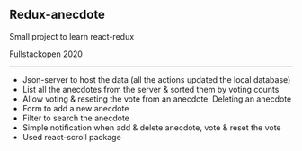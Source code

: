 ## Redux-anecdote

Small project to learn react-redux

Fullstackopen 2020

---

- Json-server to host the data (all the actions updated the local database)
- List all the anecdotes from the server & sorted them by voting counts
- Allow voting & reseting the vote from an anecdote. Deleting an anecdote
- Form to add a new anecdote
- Filter to search the anecdote
- Simple notification when add & delete anecdote, vote & reset the vote
- Used react-scroll package

